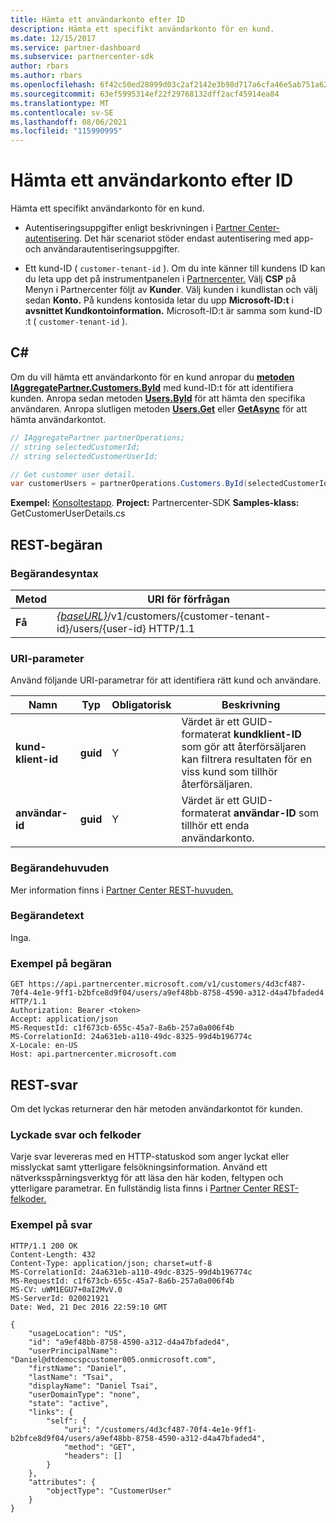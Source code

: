 ```yaml
---
title: Hämta ett användarkonto efter ID
description: Hämta ett specifikt användarkonto för en kund.
ms.date: 12/15/2017
ms.service: partner-dashboard
ms.subservice: partnercenter-sdk
author: rbars
ms.author: rbars
ms.openlocfilehash: 6f42c50ed28099d03c2af2142e3b98d717a6cfa46e5ab751a62c9c2b818806a8
ms.sourcegitcommit: 63ef5995314ef22f29768132dff2acf45914ea84
ms.translationtype: MT
ms.contentlocale: sv-SE
ms.lasthandoff: 08/06/2021
ms.locfileid: "115990995"
---
```

# <a name="get-a-user-account-by-id"></a>Hämta ett användarkonto efter ID

Hämta ett specifikt användarkonto för en kund.

- Autentiseringsuppgifter enligt beskrivningen i [Partner Center-autentisering](partner-center-authentication.md). Det här scenariot stöder endast autentisering med app- och användarautentiseringsuppgifter.

- Ett kund-ID ( `customer-tenant-id` ). Om du inte känner till kundens ID kan du leta upp det på instrumentpanelen i [Partnercenter.](https://partner.microsoft.com/dashboard) Välj **CSP** på Menyn i Partnercenter följt av **Kunder**. Välj kunden i kundlistan och välj sedan **Konto.** På kundens kontosida letar du upp **Microsoft-ID:t** i **avsnittet Kundkontoinformation.** Microsoft-ID:t är samma som kund-ID :t ( `customer-tenant-id` ).

## <a name="c"></a>C\#

Om du vill hämta ett användarkonto för en kund anropar du [**metoden IAggregatePartner.Customers.ById**](/dotnet/api/microsoft.store.partnercenter.customers.icustomercollection.byid) med kund-ID:t för att identifiera kunden. Anropa sedan metoden [**Users.ById**](/dotnet/api/microsoft.store.partnercenter.customerusers.icustomerusercollection.byid) för att hämta den specifika användaren. Anropa slutligen metoden [**Users.Get**](/dotnet/api/microsoft.store.partnercenter.customerusers.icustomerusercollection.get) eller [**GetAsync**](/dotnet/api/microsoft.store.partnercenter.customerusers.icustomerusercollection.getasync) för att hämta användarkontot.

``` csharp
// IAggregatePartner partnerOperations;
// string selectedCustomerId;
// string selectedCustomerUserId;

// Get customer user detail.
var customerUsers = partnerOperations.Customers.ById(selectedCustomerId).Users.ById(selectedCustomerUserId).Get();
```

**Exempel:** [Konsoltestapp](console-test-app.md). **Project:** Partnercenter-SDK **Samples-klass:** GetCustomerUserDetails.cs

## <a name="rest-request"></a>REST-begäran

### <a name="request-syntax"></a>Begärandesyntax

| Metod  | URI för förfrågan                                                                                            |
|---------|--------------------------------------------------------------------------------------------------------|
| **Få** | [*{baseURL}*](partner-center-rest-urls.md)/v1/customers/{customer-tenant-id}/users/{user-id} HTTP/1.1 |

### <a name="uri-parameter"></a>URI-parameter

Använd följande URI-parametrar för att identifiera rätt kund och användare.

| Namn                   | Typ     | Obligatorisk | Beskrivning                                                                                                                                            |
|------------------------|----------|----------|--------------------------------------------------------------------------------------------------------------------------------------------------------|
| **kund-klient-id** | **guid** | Y        | Värdet är ett GUID-formaterat **kundklient-ID** som gör att återförsäljaren kan filtrera resultaten för en viss kund som tillhör återförsäljaren. |
| **användar-id**            | **guid** | Y        | Värdet är ett GUID-formaterat **användar-ID** som tillhör ett enda användarkonto.                                                                       |

### <a name="request-headers"></a>Begärandehuvuden

Mer information finns i [Partner Center REST-huvuden.](headers.md)

### <a name="request-body"></a>Begärandetext

Inga.

### <a name="request-example"></a>Exempel på begäran

```http
GET https://api.partnercenter.microsoft.com/v1/customers/4d3cf487-70f4-4e1e-9ff1-b2bfce8d9f04/users/a9ef48bb-8758-4590-a312-d4a47bfaded4 HTTP/1.1
Authorization: Bearer <token>
Accept: application/json
MS-RequestId: c1f673cb-655c-45a7-8a6b-257a0a006f4b
MS-CorrelationId: 24a631eb-a110-49dc-8325-99d4b196774c
X-Locale: en-US
Host: api.partnercenter.microsoft.com
```

## <a name="rest-response"></a>REST-svar

Om det lyckas returnerar den här metoden användarkontot för kunden.

### <a name="response-success-and-error-codes"></a>Lyckade svar och felkoder

Varje svar levereras med en HTTP-statuskod som anger lyckat eller misslyckat samt ytterligare felsökningsinformation. Använd ett nätverksspårningsverktyg för att läsa den här koden, feltypen och ytterligare parametrar. En fullständig lista finns i [Partner Center REST-felkoder.](error-codes.md)

### <a name="response-example"></a>Exempel på svar

```http
HTTP/1.1 200 OK
Content-Length: 432
Content-Type: application/json; charset=utf-8
MS-CorrelationId: 24a631eb-a110-49dc-8325-99d4b196774c
MS-RequestId: c1f673cb-655c-45a7-8a6b-257a0a006f4b
MS-CV: uWM1EGU7+0aI2MvV.0
MS-ServerId: 020021921
Date: Wed, 21 Dec 2016 22:59:10 GMT

{
    "usageLocation": "US",
    "id": "a9ef48bb-8758-4590-a312-d4a47bfaded4",
    "userPrincipalName": "Daniel@dtdemocspcustomer005.onmicrosoft.com",
    "firstName": "Daniel",
    "lastName": "Tsai",
    "displayName": "Daniel Tsai",
    "userDomainType": "none",
    "state": "active",
    "links": {
        "self": {
            "uri": "/customers/4d3cf487-70f4-4e1e-9ff1-b2bfce8d9f04/users/a9ef48bb-8758-4590-a312-d4a47bfaded4",
            "method": "GET",
            "headers": []
        }
    },
    "attributes": {
        "objectType": "CustomerUser"
    }
}
```
